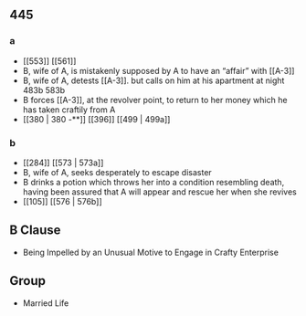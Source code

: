 ## 445
### a
- [[553]] [[561]] 
- B, wife of A, is mistakenly supposed by A to have an “affair” with [[A-3]]
- B, wife of A, detests [[A-3]]. but calls on him at his apartment at night 483b 583b
- B forces [[A-3]], at the revolver point, to return to her money which he has taken craftily from A
- [[380 | 380 *-***]] [[396]] [[499 | 499a]] 

### b
- [[284]] [[573 | 573a]] 
- B, wife of A, seeks desperately to escape disaster
- B drinks a potion which throws her into a condition resembling death, having been assured that A will appear and rescue her when she revives
- [[105]] [[576 | 576b]] 

## B Clause
- Being Impelled by an Unusual Motive to Engage in Crafty Enterprise

## Group
- Married Life

